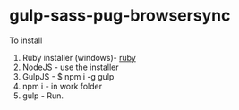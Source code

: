 <h1>gulp-sass-pug-browsersync</h1>
To install
<ol>
  <li>Ruby installer (windows)- <a href="http://rubyinstaller.org/" target="_blank" >ruby</a></li>
  <li>NodeJS - use the installer</li>
  <li>GulpJS - $ npm i -g gulp</li>
  <li>npm i - in work folder</li>
  <li>gulp - Run.</li>
</ol>
